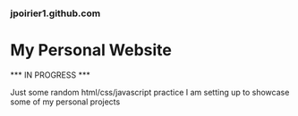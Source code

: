 ### jpoirier1.github.com
# My Personal Website

*** IN PROGRESS ***

Just some random html/css/javascript practice I am setting up to showcase some of my personal projects
